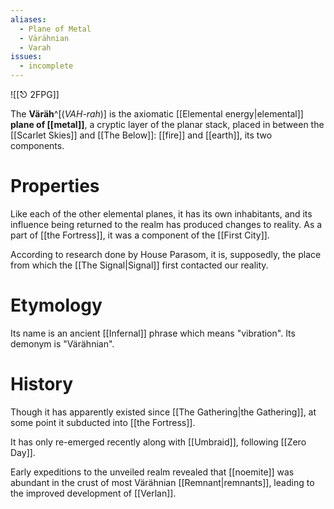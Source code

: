 ```yaml
---
aliases:
  - Plane of Metal
  - Värähnian
  - Varah
issues:
  - incomplete
---
```

![[⎋ 2FPG]]

The **Väräh**^[(*VAH-rah*)] is the axiomatic [[Elemental energy|elemental]] **plane of [[metal]]**, a cryptic layer of the planar stack, placed in between the [[Scarlet Skies]] and [[The Below]]: [[fire]] and [[earth]], its two components. 

# Properties
Like each of the other elemental planes, it has its own inhabitants, and its influence being returned to the realm has produced changes to reality. As a part of [[the Fortress]], it was a component of the [[First City]].

According to research done by House Parasom, it is, supposedly, the place from which the [[The Signal|Signal]] first contacted our reality.

# Etymology

Its name is an ancient [[Infernal]] phrase which means "vibration". Its demonym is "Värähnian".

# History

Though it has apparently existed since [[The Gathering|the Gathering]], at some point it subducted into [[the Fortress]]. 

It has only re-emerged recently along with [[Umbraid]], following [[Zero Day]].

Early expeditions to the unveiled realm revealed that [[noemite]] was abundant in the crust of most Värähnian [[Remnant|remnants]], leading to the improved development of [[Verlan]].

